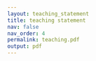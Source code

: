 ```yaml
---
layout: teaching_statement
title: teaching statement
nav: false
nav_order: 4
permalink: teaching.pdf
output: pdf
---
```

